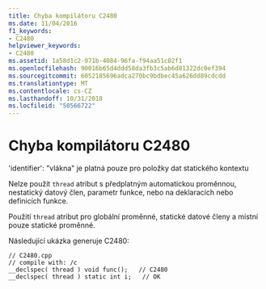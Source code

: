 ```yaml
---
title: Chyba kompilátoru C2480
ms.date: 11/04/2016
f1_keywords:
- C2480
helpviewer_keywords:
- C2480
ms.assetid: 1a58d1c2-971b-4084-96fa-f94aa51c02f1
ms.openlocfilehash: 90016b65d4ddd58da3fb3c5ab6d81322dc0ef394
ms.sourcegitcommit: 6052185696adca270bc9bdbec45a626dd89cdcdd
ms.translationtype: MT
ms.contentlocale: cs-CZ
ms.lasthandoff: 10/31/2018
ms.locfileid: "50566722"
---
```

# <a name="compiler-error-c2480"></a>Chyba kompilátoru C2480

'identifier': "vlákna" je platná pouze pro položky dat statického kontextu

Nelze použít `thread` atribut s předplatným automatickou proměnnou, nestatický datový člen, parametr funkce, nebo na deklaracích nebo definicích funkce.

Použití `thread` atribut pro globální proměnné, statické datové členy a místní pouze statické proměnné.

Následující ukázka generuje C2480:

```
// C2480.cpp
// compile with: /c
__declspec( thread ) void func();   // C2480
__declspec( thread ) static int i;   // OK
```